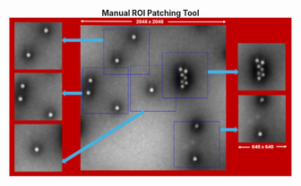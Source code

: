 <p align="center">
  <strong>Manual ROI Patching Tool</strong><br>
  <img src="https://github.com/orukundo/Manual-ROI-Patching-Pre-Annotation-Tool/blob/main/ManualRoiPatchingTool.png" alt="Manual ROI Patching Tool" width="800">
</p>


